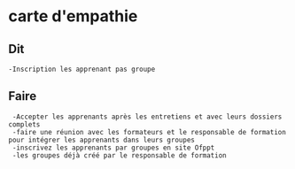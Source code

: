 # carte d'empathie
## Dit
    -Inscription les apprenant pas groupe
## Faire
     -Accepter les apprenants après les entretiens et avec leurs dossiers complets
     -faire une réunion avec les formateurs et le responsable de formation pour intégrer les apprenants dans leurs groupes
     -inscrivez les apprenants par groupes en site Ofppt
     -les groupes déjà créé par le responsable de formation

